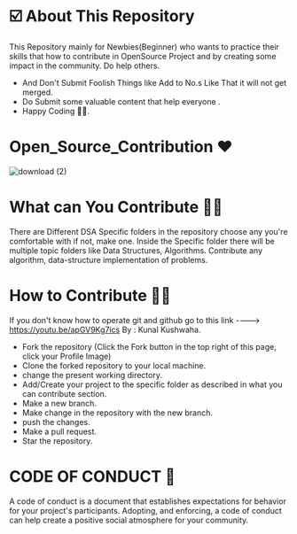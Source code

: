 # ☑️ About This Repository 
This Repository mainly for Newbies(Beginner) who wants to practice their skills that how to contribute in OpenSource Project and by creating some impact in the community.
Do help others.
* And Don't Submit Foolish Things like Add to No.s Like That it will not get merged.
* Do Submit some valuable content that help everyone .
* Happy Coding 👨‍💻.

# Open_Source_Contribution ❤️
![download (2)](https://user-images.githubusercontent.com/87111197/182584176-3fc80287-9c4f-4577-8a82-63aaef219eba.jpg)

# What can You Contribute 👨‍💻
There are Different DSA Specific folders in the repository choose any you're comfortable with if not, make one.
Inside the Specific folder there will be multiple topic folders like Data Structures, Algorithms.
Contribute any algorithm, data-structure implementation of problems.

# How to Contribute 👨‍💻 
 If you don't know how to operate git and github go to this link ----> https://youtu.be/apGV9Kg7ics By : Kunal Kushwaha.
* Fork the repository (Click the Fork button in the top right of this page, click your Profile Image)
* Clone the forked repository to your local machine.
* change the present working directory.
* Add/Create your project to the specific folder as described in what you can contribute section.
* Make a new branch.
* Make change in the repository with the new branch.
* push the changes.
* Make a pull request.
* Star the repository.


# CODE OF CONDUCT 🚧
A code of conduct is a document that establishes expectations for behavior for your project's participants. Adopting, and enforcing, a code of conduct can help create a positive social atmosphere for your community.
